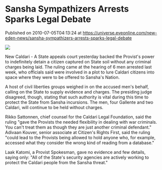 # Sansha Sympathizers Arrests Sparks Legal Debate
Published on 2010-07-05T04:13:24 at https://universe.eveonline.com/new-eden-news/sansha-sympathizers-arrests-sparks-legal-debate

![](http://www.eve-mercury.net/images/mercurybanner.png)  
  
New Caldari - A State appeals court yesterday backed the Provist's power to indefinitely detain a citizen captured on State soil without any criminal charges being laid. The ruling came at the hearing of 6 men arrested last week, who officials said were involved in a plot to lure Caldari citizens into space where they were to be offered to Sansha's Nation.  
  
A host of civil liberties groups weighed in on the accused men's behalf, calling on the State to supply evidence and charges. The presiding judge disagreed, though, stating that such authority is vital during this time to protect the State from Sansha incursions. The men, four Gallente and two Caldari, will continue to be held without charges.  
  
Rikko Sattonnen, chief counsel for the Caldari Legal Foundation, said the ruling "gave the Provists the needed flexibility in dealing with war criminals. You can't treat them as though they are just another criminal defendant." Adivaan Kouver, senior associate at Citizen's Rights First, said the ruling "could lead to the Provists being allowed to hold anyone who, for example, accessed what they consider the wrong kind of reading from a database."  
  
Laak Katomi, a Provist Spokesman, gave no evidence and few details, saying only: "All of the State's security agencies are actively working to protect the Caldari people from the Sansha threat."

